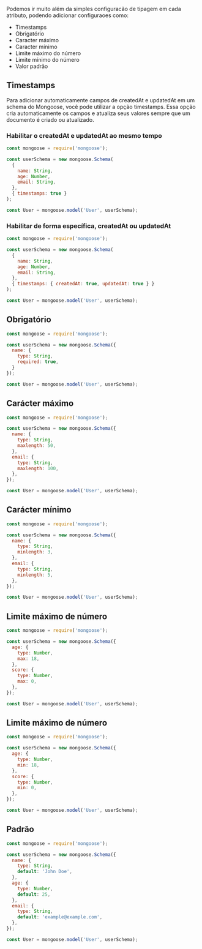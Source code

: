 Podemos ir muito além da simples configuracão de tipagem em cada atributo, podendo adicionar configuraoes como:
- Timestamps
- Obrigatório
- Caracter máximo
- Caracter mínimo
- Limite máximo do número
- Limite mínimo do número
- Valor padrão

## Timestamps
Para adicionar automaticamente campos de createdAt e updatedAt em um schema do Mongoose, você pode utilizar a opção timestamps. Essa opção cria automaticamente os campos e atualiza seus valores sempre que um documento é criado ou atualizado.

### Habilitar o createdAt e updatedAt ao mesmo tempo
```javascript
const mongoose = require('mongoose');

const userSchema = new mongoose.Schema(
  {
    name: String,
    age: Number,
    email: String,
  },
  { timestamps: true }
);

const User = mongoose.model('User', userSchema);
```

### Habilitar de forma específica, createdAt ou updatedAt

```javascript
const mongoose = require('mongoose');

const userSchema = new mongoose.Schema(
  {
    name: String,
    age: Number,
    email: String,
  },
  { timestamps: { createdAt: true, updatedAt: true } }
);

const User = mongoose.model('User', userSchema);
```

## Obrigatório

```javascript
const mongoose = require('mongoose');

const userSchema = new mongoose.Schema({
  name: {
    type: String,
    required: true,
  }
});

const User = mongoose.model('User', userSchema);
```

## Carácter máximo

```javascript
const mongoose = require('mongoose');

const userSchema = new mongoose.Schema({
  name: {
    type: String,
    maxlength: 50,
  },
  email: {
    type: String,
    maxlength: 100,
  },
});

const User = mongoose.model('User', userSchema);
```

## Carácter mínimo

```javascript
const mongoose = require('mongoose');

const userSchema = new mongoose.Schema({
  name: {
    type: String,
    minlength: 3,
  },
  email: {
    type: String,
    minlength: 5,
  },
});

const User = mongoose.model('User', userSchema);
```

## Limite máximo de número

```javascript
const mongoose = require('mongoose');

const userSchema = new mongoose.Schema({
  age: {
    type: Number,
    max: 18,
  },
  score: {
    type: Number,
    max: 0,
  },
});

const User = mongoose.model('User', userSchema);
```

## Limite máximo de número

```javascript
const mongoose = require('mongoose');

const userSchema = new mongoose.Schema({
  age: {
    type: Number,
    min: 18,
  },
  score: {
    type: Number,
    min: 0,
  },
});

const User = mongoose.model('User', userSchema);
```

## Padrão

```javascript
const mongoose = require('mongoose');

const userSchema = new mongoose.Schema({
  name: {
    type: String,
    default: 'John Doe',
  },
  age: {
    type: Number,
    default: 25,
  },
  email: {
    type: String,
    default: 'example@example.com',
  },
});

const User = mongoose.model('User', userSchema);
```
